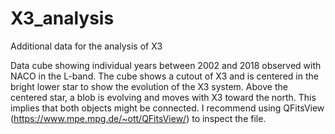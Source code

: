 # X3_analysis
Additional data for the analysis of X3


Data cube showing individual years between 2002 and 2018 observed with NACO in the L-band. 
The cube shows a cutout of X3 and is centered in the bright lower star to show the evolution of the X3 system. 
Above the centered star, a blob is evolving and moves with X3 toward the north. This implies that both objects might be connected. 
I recommend using QFitsView (https://www.mpe.mpg.de/~ott/QFitsView/) to inspect the file.
